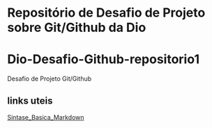 # Repositório de Desafio de Projeto sobre Git/Github da Dio
# Dio-Desafio-Github-repositorio1
Desafio de Projeto Git/Github
## links uteis
[Sintase_Basica_Markdown](https://www.markdownguide.org/)
